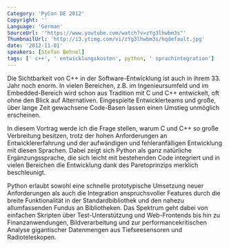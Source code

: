 ```yaml
---
Category: 'PyCon DE 2012'
Copyright: ''
Language: 'German'
SourceUrl: '"https://www.youtube.com/watch?v=zYg3lhwbm3s"'
ThumbnailUrl: 'http://i3.ytimg.com/vi/zYg3lhwbm3s/hqdefault.jpg'
date: '2012-11-01'
speakers: [Stefan Behnel]
tags: [' c++', ' entwicklungskosten', python, ' sprachintegration']
---
```

Die Sichtbarkeit von C++ in der Software-Entwicklung ist auch in ihrem 33.
Jahr noch enorm. In vielen Bereichen, z.B. im Ingenieursumfeld und im
Embedded-Bereich wird schon aus Tradition mit C und C++ entwickelt, oft ohne
den Blick auf Alternativen. Eingespielte Entwicklerteams und große, über lange
Zeit gewachsene Code-Basen lassen einen Umstieg unmöglich erscheinen.

In diesem Vortrag werde ich die Frage stellen, warum C und C++ so große
Verbreitung besitzen, trotz der hohen Anforderungen an Entwicklererfahrung und
der aufwändigen und fehleranfälligen Entwicklung mit diesen Sprachen. Dabei
zeigt sich Python als ganz natürliche Ergänzungssprache, die sich leicht mit
bestehenden Code integriert und in vielen Bereichen die Entwicklung dank des
Paretoprinzips merklich beschleunigt.

Python erlaubt sowohl eine schnelle prototypische Umsetzung neuer
Anforderungen als auch die Integration anspruchsvoller Features durch die
breite Funktionalität in der Standardbibliothek und den nahezu allumfassenden
Fundus an Bibliotheken. Das Spektrum geht dabei von einfachen Skripten über
Test-Unterstützung und Web-Frontends bis hin zu Finanzanwendungen,
Bildverarbeitung und zur performancekritischen Analyse gigantischer
Datenmengen aus Tiefseesensoren und Radioteleskopen.

